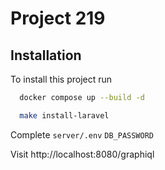 
# Project 219


## Installation

To install this project run

```bash
  docker compose up --build -d
```


```bash
  make install-laravel
```

Complete `server/.env` `DB_PASSWORD`

Visit http://localhost:8080/graphiql

